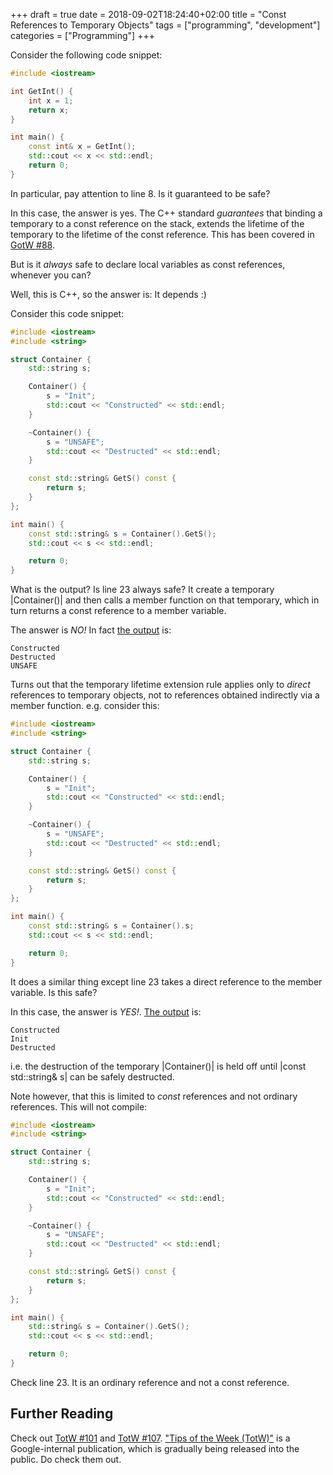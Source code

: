 +++ 
draft = true
date = 2018-09-02T18:24:40+02:00
title = "Const References to Temporary Objects"
tags = ["programming", "development"]
categories = ["Programming"]
+++

Consider the following code snippet:

```cpp
#include <iostream>

int GetInt() {
    int x = 1;
    return x;
}

int main() {
    const int& x = GetInt();
    std::cout << x << std::endl;
    return 0;
}
```

In particular, pay attention to line 8. Is it guaranteed to be safe?

In this case, the answer is yes. The C++ standard *guarantees* that binding a
temporary to a const reference on the stack, extends the lifetime of the
temporary to the lifetime of the const reference. This has been covered in
[GotW #88](https://herbsutter.com/2008/01/01/gotw-88-a-candidate-for-the-most-important-const/).

But is it *always* safe to declare local variables as const references, whenever
you can?

Well, this is C++, so the answer is: It depends :)

Consider this code snippet:

```cpp
#include <iostream>
#include <string>

struct Container {
    std::string s;

    Container() {
        s = "Init";
        std::cout << "Constructed" << std::endl;
    }

    ~Container() {
        s = "UNSAFE";
        std::cout << "Destructed" << std::endl;
    }

    const std::string& GetS() const {
        return s;
    }
};

int main() {
    const std::string& s = Container().GetS();
    std::cout << s << std::endl;

    return 0;
}
```

What is the output? Is line 23 always safe? It create a temporary |Container()|
and then calls a member function on that temporary, which in turn returns a
const reference to a member variable.

The answer is *NO!* In fact [the output](https://ideone.com/Tqg6xv) is:

```
Constructed
Destructed
UNSAFE
```

Turns out that the temporary lifetime extension rule applies only to *direct*
references to temporary objects, not to references obtained indirectly via a
member function. e.g. consider this:

```cpp
#include <iostream>
#include <string>

struct Container {
    std::string s;

    Container() {
        s = "Init";
        std::cout << "Constructed" << std::endl;
    }

    ~Container() {
        s = "UNSAFE";
        std::cout << "Destructed" << std::endl;
    }

    const std::string& GetS() const {
        return s;
    }
};

int main() {
    const std::string& s = Container().s;
    std::cout << s << std::endl;

    return 0;
}
```

It does a similar thing except line 23 takes a direct reference to the member
variable. Is this safe?

In this case, the answer is *YES!*. [The output](https://ideone.com/2XfAE9) is:

```
Constructed
Init
Destructed
```

i.e. the destruction of the temporary |Container()| is held off until
|const std::string& s| can be safely destructed.

Note however, that this is limited to *const* references and not ordinary
references. This will not compile:

```cpp
#include <iostream>
#include <string>

struct Container {
    std::string s;

    Container() {
        s = "Init";
        std::cout << "Constructed" << std::endl;
    }

    ~Container() {
        s = "UNSAFE";
        std::cout << "Destructed" << std::endl;
    }

    const std::string& GetS() const {
        return s;
    }
};

int main() {
    std::string& s = Container().GetS();
    std::cout << s << std::endl;

    return 0;
}
```

Check line 23. It is an ordinary reference and not a const reference.

## Further Reading

Check out [TotW #101](https://abseil.io/tips/101) and
[TotW #107](https://abseil.io/tips/107).
["Tips of the Week (TotW)"](https://abseil.io/tips/) is a Google-internal
publication, which is gradually being released into the public. Do check them
out.
